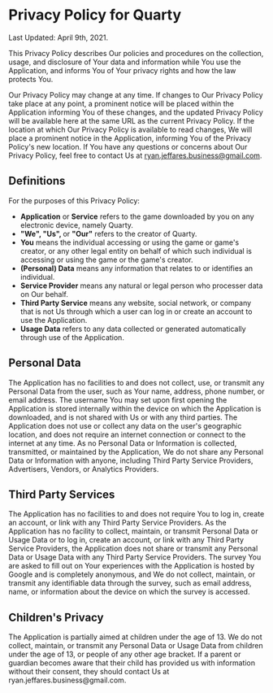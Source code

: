 <h1>Privacy Policy for Quarty</h1>

Last Updated: April 9th, 2021.

This Privacy Policy describes Our policies and procedures on the collection, usage, and disclosure of Your data and information while You use the Application, and informs You of Your privacy rights and how the law protects You.

Our Privacy Policy may change at any time. If changes to Our Privacy Policy take place at any point, a prominent notice will be placed within the Application informing You of these changes, and the updated Privacy Policy will be available here at the same URL as the current Privacy Policy. If the location at which Our Privacy Policy is available to read changes, We will place a prominent notice in the Application, informing You of the Privacy Policy's new location. If You have any questions or concerns about Our Privacy Policy, feel free to contact Us at ryan.jeffares.business@gmail.com.

<h2>Definitions </h2>
For the purposes of this Privacy Policy:
<ul>
<li><b>Application</b> or <b>Service</b> refers to the game downloaded by you on any electronic device, namely Quarty.</li>
<li><b>"We", "Us", </b>or <b>"Our"</b> refers to the creator of Quarty.</li>
<li><b>You</b> means the individual accessing or using the game or game's creator, or any other legal entity on behalf of which such individual is accessing or using the game or the game's creator.</li>
<li><b>(Personal) Data</b> means any information that relates to or identifies an individual.</li>
<li><b>Service Provider</b> means any natural or legal person who processer data on Our behalf.</li>
<li><b>Third Party Service</b> means any website, social network, or company that is not Us through which a user can log in or create an account to use the Application.</li>
<li><b>Usage Data</b> refers to any data collected or generated automatically through use of the Application.</li>
</ul>

<h2>Personal Data</h2>
The Application has no facilities to and does not collect, use, or transmit any Personal Data from the user, such as Your name, address, phone number, or email address. The username You may set upon first opening the Application is stored internally within the device on which the Application is downloaded, and is not shared with Us or with any third parties. The Application does not use or collect any data on the user's geographic location, and does not require an internet connection or connect to the internet at any time. As no Personal Data or Information is collected, transmitted, or maintained by the Application, We do not share any Personal Data or Information with anyone, including Third Party Service Providers, Advertisers, Vendors, or Analytics Providers.

<h2>Third Party Services</h2>
The Application has no facilities to and does not require You to log in, create an account, or link with any Third Party Service Providers. As the Application has no facility to collect, maintain, or transmit Personal Data or Usage Data or to log in, create an account, or link with any Third Party Service Providers, the Application does not share or transmit any Personal Data or Usage Data with any Third Party Service Providers. The survey You are asked to fill out on Your experiences with the Application is hosted by Google and is completely anonymous, and We do not collect, maintain, or transmit any identifiable data through the survey, such as email address, name, or information about the device on which the survey is accessed.

<h2>Children's Privacy</h2>
The Application is partially aimed at children under the age of 13. We do not collect, maintain, or transmit any Personal Data or Usage Data from children under the age of 13, or people of any other age bracket. If a parent or guardian becomes aware that their child has provided us with information without their consent, they should contact Us at ryan.jeffares.business@gmail.com.
